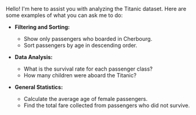 Hello! I'm here to assist you with analyzing the Titanic dataset. Here are some examples of what you can ask me to do:

- **Filtering and Sorting:**
  - Show only passengers who boarded in Cherbourg.
  - Sort passengers by age in descending order.

- **Data Analysis:**
  - What is the survival rate for each passenger class?
  - How many children were aboard the Titanic?

- **General Statistics:**
  - Calculate the average age of female passengers.
  - Find the total fare collected from passengers who did not survive.